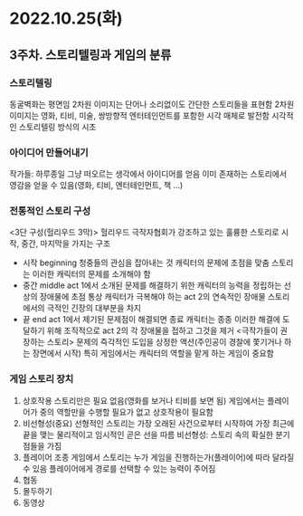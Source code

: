 # 2022.10.25(화)

## 3주차. 스토리텔링과 게임의 분류
### 스토리텔링
동굴벽화는 평면임
2차원 이미지는 단어나 소리없이도 간단한 스토리들을 표현함
2차원 이미지는 영화, 티비, 미술, 쌍방향적 엔터테인먼트를 포함한 시각 매체로 발전함
시각적인 스토리텔링 방식의 시초

### 아이디어 만들어내기
작가들: 하루종일 그냥 떠오르는 생각에서 아이디어를 얻음
이미 존재하는 스토리에서 영감을 얻을 수 있음(영화, 티비, 엔터테인먼트, 책 ...)

### 전통적인 스토리 구성
<3단 구성(헐리우드 3막)>
헐리우드 극작자협회가 강조하고 있는 훌륭한 스토리로 시작, 중간, 마지막을 가지는 구조
- 시작 beginning
	청중들의 관심을 잡아내는 것
	캐릭터의 문제에 초점을 맞춤
	스토리는 이러한 캐릭터의 문제를 소개해야 함
- 중간 middle
	act 1에서 소개된 문제를 해결하기 위한 캐릭터의 능력을 정립하는 선상의 장애물에 초점
	통상 캐릭터가 극복해야 하는 act 2의 연속적인 장애물
	스토리에서의 극적인 긴장의 대부분을 차지
- 끝 end
	act 1에서 제기된 문제점이 해결되면 종료
	캐릭터는 종종 이러한 해결에 도달하기 위해 조직적으로 act 2의 각 장애물을 접하고 그것을 제거
<극작가들이 권장하는 스토리>
문제의 즉각적인 도입을 상정한 액션(주인공이 경찰에 쫓기거나 하는 장면에서 시작)
특히 게임에서는 캐릭터의 역할을 맡게 하는 게임이 중요함

### 게임 스토리 장치
1. 상호작용
스토리만은 필요 없음(영화를 보거나 티비를 보면 됨)
게임에서는 플레이어가 중의 역할만을 수행할 필요가 없고 상호작용이 필요함
2. 비선형성(중요)
선형적인 스토리는 가장 오래된 사건으로부터 시작하여 가장 최근에 끝을 맺는 물리적이고 임시적인 곧은 선을 따름
비선형성: 스토리 속의 확실한 분기점들을 가짐
3. 플레이어 조종
게임에서 스토리는 누가 게임을 진행하는가(플레이어)에 따라 달라질 수 있음
플레이어에게 경로를 선택할 수 있는 능력이 주어짐
4. 협동
5. 몰두하기
6. 동영상